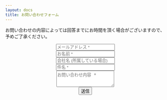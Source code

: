 ```yaml
---
layout: docs
title: お問い合わせフォーム
---
```


お問い合わせの内容によっては回答までにお時間を頂く場合がございますので、予めご了承ください。

<div align="center">
<form action="https://docs.google.com/forms/u/0/d/e/1FAIpQLSddKcYQka0rpUjLfGIKcMNBxtr9kpNLQ-HUSd0_uDgcd3NtxA/formResponse" method="POST">
  <div class="form-group">
    <input class="controls" type="email" name="emailAddress" placeholder="メールアドレス *" required />
  </div>
  <div class="form-group">
    <input class="controls" type="text" name="entry.1254155107" placeholder="お名前 *" required />
  </div>
  <div class="form-group">
    <input class="controls" type="text" name="entry-9.836724" placeholder="会社名 (所属している場合)" />
  </div>
  <div class="form-group">
    <input class="controls" type="text" name="entry-9.86648" placeholder="件名 *" required />
  </div>
  <div class="form-group">
    <textarea class="controls" name="entry.1328278472" placeholder="お問い合わせ内容 *" rows="3" required></textarea>
  </div>
  <button type="submit" class="btn btn-primary">送信</button>
</form>
</div>
